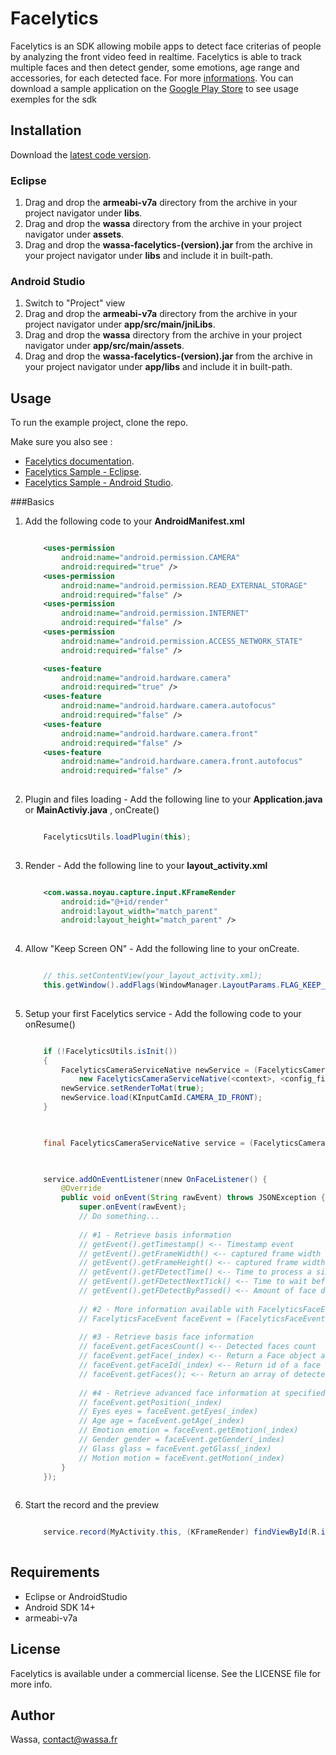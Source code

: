 # Facelytics

Facelytics is an SDK allowing mobile apps to detect face criterias of people by analyzing the front video feed in realtime. Facelytics is able to track multiple faces and then detect gender, some emotions, age range and accessories, for each detected face. For more [informations](http://face-lytics.com). You can download a sample application on the [Google Play Store](https://play.google.com/store/apps/details?id=com.wassa.whatsthatface.demo) to see usage exemples for the sdk

## Installation

Download the [latest code version](https://github.com/wassafr/Facelytics-Android/archive/master.zip).

### Eclipse

1. Drag and drop the **armeabi-v7a** directory from the archive in your project navigator under **libs**.
2. Drag and drop the **wassa** directory from the archive in your project navigator under **assets**.
3. Drag and drop the **wassa-facelytics-(version).jar** from the archive in your project navigator under **libs** and include it in built-path.

### Android Studio

1. Switch to "Project" view
2. Drag and drop the **armeabi-v7a** directory from the archive in your project navigator under **app/src/main/jniLibs**.
3. Drag and drop the **wassa** directory from the archive in your project navigator under **app/src/main/assets**.
4. Drag and drop the **wassa-facelytics-(version).jar** from the archive in your project navigator under **app/libs** and include it in built-path.

## Usage

To run the example project, clone the repo.

Make sure you also see :
- [Facelytics documentation](http://wassafr.github.io/Facelytics-Android/wassa-facelytics-jdoc/).
- [Facelytics Sample - Eclipse](https://github.com/wassafr/Facelytics-Android/tree/master/sample/Sample-Eclipse/).
- [Facelytics Sample - Android Studio](https://github.com/wassafr/Facelytics-Android/tree/master/sample/Sample-AndroidStudio/).

###Basics
1. Add the following code to your **AndroidManifest.xml** 

	```xml
	
		<uses-permission
	        android:name="android.permission.CAMERA"
	        android:required="true" />
	    <uses-permission
	        android:name="android.permission.READ_EXTERNAL_STORAGE"
	        android:required="false" />
	    <uses-permission
	        android:name="android.permission.INTERNET"
	        android:required="false" />
	    <uses-permission
	        android:name="android.permission.ACCESS_NETWORK_STATE"
	        android:required="false" />
	
	    <uses-feature
	        android:name="android.hardware.camera"
	        android:required="true" />
	    <uses-feature
	        android:name="android.hardware.camera.autofocus"
	        android:required="false" />
	    <uses-feature
	        android:name="android.hardware.camera.front"
	        android:required="false" />
	    <uses-feature
	        android:name="android.hardware.camera.front.autofocus"
	        android:required="false" />
	        
    ```


2. Plugin and files loading - Add the following line to your **Application.java** or **MainActiviy.java** , onCreate()

    ```java
    
        FacelyticsUtils.loadPlugin(this);
        
    ```

3. Render - Add the following line to your **layout_activity.xml**

    ```xml
    
        <com.wassa.noyau.capture.input.KFrameRender
            android:id="@+id/render"
            android:layout_width="match_parent"
            android:layout_height="match_parent" />
            
    ```
    
4. Allow "Keep Screen ON" - Add the following line to your onCreate.

    ```java
    
		// this.setContentView(your_layout_activity.xml);
		this.getWindow().addFlags(WindowManager.LayoutParams.FLAG_KEEP_SCREEN_ON);
		
    ```

5. Setup your first Facelytics service - Add the following code to your onResume()

    ```java
    
        if (!FacelyticsUtils.isInit()) 
        {
        	FacelyticsCameraServiceNative newService = (FacelyticsCameraServiceNative) FacelyticsUtils.createInstance(
				new FacelyticsCameraServiceNative(<context>, <config_file>, <licence_key>));
            newService.setRenderToMat(true);
            newService.load(KInputCamId.CAMERA_ID_FRONT);
        }
        
    ```
    ```java
    
        final FacelyticsCameraServiceNative service = (FacelyticsCameraServiceNative) FacelyticsUtils.getInstance();
        
    ```
    ```java
    
        service.addOnEventListener(nnew OnFaceListener() {
			@Override
			public void onEvent(String rawEvent) throws JSONException {
				super.onEvent(rawEvent);
				// Do something...
				
				// #1 - Retrieve basis information
				// getEvent().getTimestamp() <-- Timestamp event
				// getEvent().getFrameWidth() <-- captured frame width
				// getEvent().getFrameHeight() <-- captured frame width
				// getEvent().getFDetectTime() <-- Time to process a simple face detection
				// getEvent().getFDetectNextTick() <-- Time to wait before the next face detection
				// getEvent().getFDetectByPassed() <-- Amount of face detect thread by passed
				
				// #2 - More information available with FacelyticsFaceEvent
				// FacelyticsFaceEvent faceEvent = (FacelyticsFaceEvent) getEvent();
				
				// #3 - Retrieve basis face information
				// faceEvent.getFacesCount() <-- Detected faces count
				// faceEvent.getFace(_index) <-- Return a Face object at specified index
				// faceEvent.getFaceId(_index) <-- Return id of a face at specified index
				// faceEvent.getFaces(); <-- Return an array of detected faces
				
				// #4 - Retrieve advanced face information at specified index
				// faceEvent.getPosition(_index)
				// Eyes eyes = faceEvent.getEyes(_index)
				// Age age = faceEvent.getAge(_index)
				// Emotion emotion = faceEvent.getEmotion(_index)
				// Gender gender = faceEvent.getGender(_index)
				// Glass glass = faceEvent.getGlass(_index)
				// Motion motion = faceEvent.getMotion(_index)
			}
		});
        
    ```

6. Start the record and the preview

    ```java
    
        service.record(MyActivity.this, (KFrameRender) findViewById(R.id.render), true, true);
        
    ```

## Requirements

* Eclipse or AndroidStudio
* Android SDK 14+
* armeabi-v7a

## License

Facelytics is available under a commercial license. See the LICENSE file for more info.

## Author

Wassa, contact@wassa.fr
